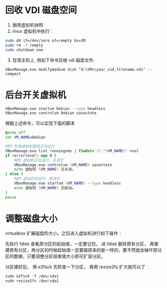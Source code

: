 # 回收 VDI 磁盘空间

1. 删除虚拟机快照
1. linux 虚拟机中执行：

```bash
sudo dd if=/dev/zero of=/empty bs=1M
sudo rm -f /empty
sudo shutdown now
```

3. 在宿主机上, 用如下命令压缩 vdi 磁盘文件:

```
VBoxManage.exe modifymedium disk "d:\VMs\your_vid_filename.vdi" --compact
```

# 后台开关虚拟机

```bash
VBoxManage.exe startvm Debian --type headless
VBoxManage.exe controlvm Debian savestate
```

根据上述命令，可以实现下面的脚本

```bat
@echo off
set VM_NAME=Debian

REM 检查虚拟机是否正在运行
VBoxManage.exe list runningvms | findstr /C:"%VM_NAME%" >nul
if %errorlevel% equ 0 (
    REM 虚拟机正在运行，关闭它
    VBoxManage.exe controlvm %VM_NAME% savestate
    echo 虚拟机 %VM_NAME% 已关闭。
) else (
    REM 虚拟机未运行，启动它
    VBoxManage.exe startvm %VM_NAME% --type headless
    echo 虚拟机 %VM_NAME% 已启动。
)
pause
```

# 调整磁盘大小

virtualbox 扩展磁盘的大小。之后进入虚拟机进行如下操作：

先执行 fdisk 查看原分区的起始值，一定要记住。
进 fdisk 删除原有分区， 再重建原有分区，再分区的时候起始值一定要跟原来的是一样的，要不然就会破坏原分区的数据，只要调整分区结束值大小即可扩容分区。

分区建好后， 用 e2fsck 先检查一下分区， 再用 resize2fs 扩大就可以了

```c
sudo e2fsck -f /dev/sda1
sudo resize2fs /dev/sda1
```

